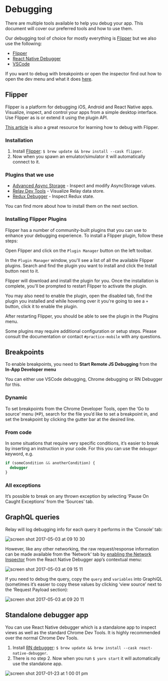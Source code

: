 # Debugging

There are multiple tools available to help you debug your app. This document will cover our preferred tools and how to use them.

Our debugging tool of choice for mostly everything is [Flipper](https://fbflipper.com/) but we also use the following:

- [Flipper](https://fbflipper.com/)
- [React Native Debugger](https://github.com/jhen0409/react-native-debugger)
- [VSCode](https://blog.logrocket.com/debugging-react-native-vs-code/)

If you want to debug with breakpoints or open the inspector find out how to open the dev menu and what it does [here](./dev_menu.md).

## Flipper

Flipper is a platform for debugging iOS, Android and React Native apps. Visualize, inspect, and control your apps from a simple desktop interface. Use Flipper as is or extend it using the plugin API.

[This article](https://blog.logrocket.com/debugging-react-native-apps-flipper/) is also a great resource for learning how to debug with Flipper.

### Installation

1. Install [Flipper](https://fbflipper.com/): `$ brew update && brew install --cask flipper`.
2. Now when you spawn an emulator/simulator it will automatically connect to it.

### Plugins that we use

- [Advanced Async Storage](https://github.com/lbaldy/flipper-plugin-async-storage-advanced) - Inspect and modify AsyncStorage values.
- [Relay Dev Tools](https://github.com/th3rdwave/flipper-plugin-relay-devtools) - Visualize Relay data store.
- [Redux Debugger](https://github.com/jk-gan/redux-flipper) - Inspect Redux state.

You can find more about how to install them on the next section.

### Installing Flipper Plugins

Flipper has a number of community-built plugins that you can use to enhance your debugging experience. To install a Flipper plugin, follow these steps:

Open Flipper and click on the `Plugin Manager` button on the left toolbar.

In the `Plugin Manager` window, you'll see a list of all the available Flipper plugins. Search and find the plugin you want to install and click the Install button next to it.

Flipper will download and install the plugin for you. Once the installation is complete, you'll be prompted to restart Flipper to activate the plugin.

You may also need to enable the plugin, open the disabled tab, find the plugin you installed and while hovering over it you're going to see a `+` button, click it to enable the plugin.

After restarting Flipper, you should be able to see the plugin in the Plugins menu.

Some plugins may require additional configuration or setup steps. Please consult the documentation or contact `#practice-mobile` with any questions.

## Breakpoints

To enable breakpoints, you need to **Start Remote JS Debugging** from the **In-App Developer menu**

You can either use VSCode debugging, Chrome debugging or RN Debugger for this.

### Dynamic

To set breakpoints from the Chrome Developer Tools, open the ‘Go to source’ menu (<kbd>⌘P</kbd>), search for the
file you’d like to set a breakpoint in, and set the breakpoint by clicking the gutter bar at the desired line.

### From code

In some situations that require very specific conditions, it’s easier to break by inserting an instruction in your code.
For this you can use the `debugger` keyword, e.g.

```ts
if (someCondition && anotherCondition) {
  debugger
}
```

### All exceptions

It’s possible to break on any thrown exception by selecting ‘Pause On Caught Exceptions’ from the ‘Sources’ tab.

## GraphQL queries

Relay will log debugging info for each query it performs in the ‘Console’ tab:

![screen shot 2017-05-03 at 09 10 30](https://cloud.githubusercontent.com/assets/2320/25651038/1f313b84-2fe1-11e7-98ca-71c431946a53.png)

However, like any other networking, the raw request/response information can be made available from the ‘Network’ tab by
[enabling the Network Inspector](https://github.com/jhen0409/react-native-debugger/blob/master/docs/network-inspect-of-chrome-devtools.md)
from the React Native Debugger app’s contextual menu:

![screen shot 2017-05-03 at 09 15 11](https://cloud.githubusercontent.com/assets/2320/25651045/293100c4-2fe1-11e7-83a6-728d2d3c14f9.png)

If you need to debug the query, copy the `query` and `variables` into GraphiQL (sometimes it’s easier to copy these
values by clicking ‘view source’ next to the ‘Request Payload section):

![screen shot 2017-05-03 at 09 20 11](https://cloud.githubusercontent.com/assets/2320/25651143/ba80c79e-2fe1-11e7-9954-ab17d7da6310.png)

## Standalone debugger app

You can use React Native debugger which is a standalone app to inspect views as well as the standard Chrome Dev Tools.
It is highly recommended over the normal Chrome Dev Tools.

1. Install [RN debugger](https://github.com/jhen0409/react-native-debugger): `$ brew update && brew install --cask react-native-debugger`.
2. There is no step 2. Now when you run `$ yarn start` it will automatically use the standalone app.

![screen shot 2017-01-23 at 1 00 01 pm](https://cloud.githubusercontent.com/assets/296775/22220775/09bb10ec-e17e-11e6-8801-3b0ccbdbaa84.png)
